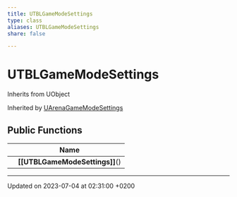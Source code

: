 ```yaml
---
title: UTBLGameModeSettings
type: class
aliases: UTBLGameModeSettings
share: false

---
```


# UTBLGameModeSettings





Inherits from UObject

Inherited by [UArenaGameModeSettings](/docs/SDK/Source/Classes/classUArenaGameModeSettings.md)

## Public Functions

|                | Name           |
| -------------- | -------------- |
| | **[[UTBLGameModeSettings]]**() |

-------------------------------

Updated on 2023-07-04 at 02:31:00 +0200